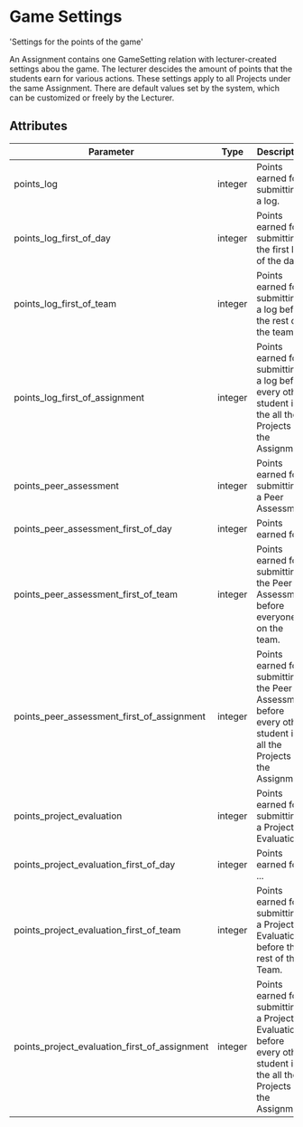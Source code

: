 # Game Settings

<p class="short-description">'Settings for the points of the game'</p>

An Assignment contains one GameSetting relation with lecturer-created settings abou the game.
The lecturer descides the amount of points that the students earn for various actions. These settings
apply to all Projects under the same Assignment.
There are default values set by the system, which can be customized or freely by the Lecturer.

## Attributes

Parameter | Type | Description
--------- | ------- | -----------
points_log | integer | Points earned for submitting a log.
points_log_first_of_day | integer | Points earned for submitting the first log of the day.
points_log_first_of_team | integer | Points earned for submitting a log before the rest of the team.
points_log_first_of_assignment | integer | Points earned for submitting a log before every other student in the all the Projects of the Assignment
points_peer_assessment | integer | Points earned for submitting a Peer Assessment
points_peer_assessment_first_of_day | integer | Points earned for ..
points_peer_assessment_first_of_team | integer | Points earned for submitting the Peer Assessment before everyone on the team.
points_peer_assessment_first_of_assignment | integer | Points earned for submitting the Peer Assessment before every other student in all the Projects of the Assignment
points_project_evaluation | integer | Points earned for submitting a Project Evaluation
points_project_evaluation_first_of_day | integer | Points earned for ...
points_project_evaluation_first_of_team | integer | Points earned for submitting a Project Evaluation before the rest of the Team.
points_project_evaluation_first_of_assignment | integer | Points earned for submitting a Project Evaluation before every other student in the all the Projects of the Assignment

